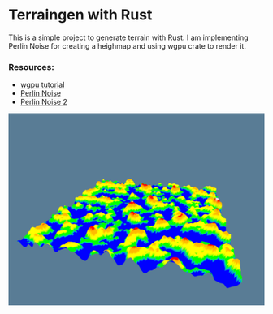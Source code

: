 # Terraingen with Rust

This is a simple project to generate terrain with Rust. I am implementing Perlin Noise for creating a heighmap and using wgpu crate to render it.

### Resources:
- [wgpu tutorial](https://sotrh.github.io/learn-wgpu/)
- [Perlin Noise](https://rtouti.github.io/graphics/perlin-noise-algorithm)
- [Perlin Noise 2](https://www.scratchapixel.com/lessons/procedural-generation-virtual-worlds/perlin-noise-part-2/perlin-noise.html)

![Image]('./../images/prototype.png)